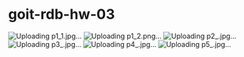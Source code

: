 # goit-rdb-hw-03

![Uploading p1_1.jpg…]()
![Uploading p1_2.png…]()
![Uploading p2_.jpg…]()
![Uploading p3_.jpg…]()
![Uploading p4_.jpg…]()
![Uploading p5_.jpg…]()
